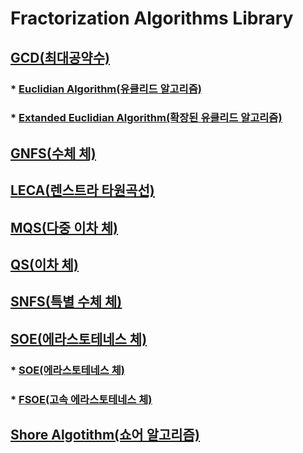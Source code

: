 # Fractorization Algorithms Library
## <U>[GCD(최대공약수)](https://github.com/ILYJNY/Fractorizations/tree/master/GCD)</U>
###     * <U>[Euclidian Algorithm(유클리드 알고리즘)](https://github.com/ILYJNY/Fractorizations/blob/master/SOE/main/FSOE.cpp)</U>
###     * <U>[Extanded Euclidian Algorithm(확장된 유클리드 알고리즘)](https://github.com/ILYJNY/Fractorizations/blob/master/GCD/Extanded%20Euclidian%20Algorithm.cpp)</U>
## <U>[GNFS(수체 체)](https://github.com/ILYJNY/Fractorizations/tree/master/GNFS)</U>
## <U>[LECA(렌스트라 타원곡선)](https://github.com/ILYJNY/Fractorizations/tree/master/LECA)</U>
## <U>[MQS(다중 이차 체)](https://github.com/ILYJNY/Fractorizations/tree/master/MQS)</U>
## <U>[QS(이차 체)](https://github.com/ILYJNY/Fractorizations/tree/master/QS)</U>
## <U>[SNFS(특별 수체 체)](https://github.com/ILYJNY/Fractorizations/tree/master/SNFS)</U>
## <U>[SOE(에라스토테네스 체)](https://github.com/ILYJNY/Fractorizations/tree/master/SOE)</U>
###     * <U>[SOE(에라스토테네스 체)](https://github.com/ILYJNY/Fractorizations/blob/master/SOE/main/SOE.cpp)</U>
###     * <U>[FSOE(고속 에라스토테네스 체)](https://github.com/ILYJNY/Fractorizations/blob/master/SOE/main/FSOE.cpp)</U>
## <U>[Shore Algotithm(쇼어 알고리즘)](https://github.com/ILYJNY/Fractorizations/tree/master/Shore%20Algorithm)</U>